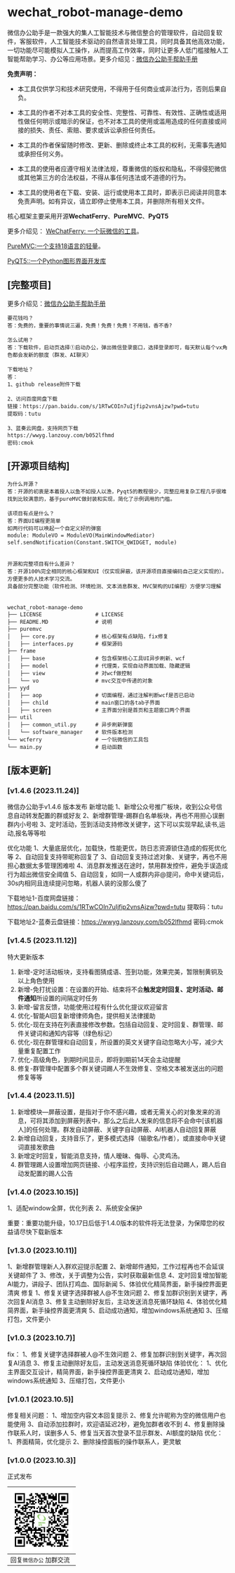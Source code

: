 # wechat_robot-manage-demo

微信办公助手是一款强大的集人工智能技术与微信整合的管理软件，自动回复软件，客服软件，人工智能技术驱动的自然语言处理工具，同时具备其他高效功能，一切功能尽可能模拟人工操作，从而提高工作效率，同时让更多人低门槛接触人工智能帮助学习、办公等应用场景。更多介绍见：[微信办公助手帮助手册](https://k23x0697eg.feishu.cn/docx/LpdSdSVQ1oBVi4xVZ8lccBi9nYn)



**免责声明：**

- 本工具仅供学习和技术研究使用，不得用于任何商业或非法行为，否则后果自负。

- 本工具的作者不对本工具的安全性、完整性、可靠性、有效性、正确性或适用性做任何明示或暗示的保证，也不对本工具的使用或滥用造成的任何直接或间接的损失、责任、索赔、要求或诉讼承担任何责任。

- 本工具的作者保留随时修改、更新、删除或终止本工具的权利，无需事先通知或承担任何义务。

- 本工具的使用者应遵守相关法律法规，尊重微信的版权和隐私，不得侵犯微信或其他第三方的合法权益，不得从事任何违法或不道德的行为。

- 本工具的使用者在下载、安装、运行或使用本工具时，即表示已阅读并同意本免责声明。如有异议，请立即停止使用本工具，并删除所有相关文件。


核心框架主要采用开源**WechatFerry**、**PureMVC**、**PyQT5**

更多介绍见：
[WeChatFerry: 一个玩微信的工具](https://mp.weixin.qq.com/s/CGLfSaNDy8MyuyPWGjGJ7w)。

[PureMVC:一个支持18语言的轻量](https://github.com/PureMVC)。

[PyQT5::一个Python图形界面开发库](https://github.com/PyQT5)





## [完整项目]

更多介绍见：[微信办公助手帮助手册](https://k23x0697eg.feishu.cn/docx/LpdSdSVQ1oBVi4xVZ8lccBi9nYn)

```
要花钱吗？
答：免费的，重要的事情说三遍，免费！免费！免费！不用钱，香不香?

怎么试用？
答：下载软件，启动页选择①启动办公，弹出微信登录窗口，选择登录即可，每天默认每个vx角色都会发新的额度（群发、AI聊天）

下载地址？
答：
1、github release附件下载

2、访问百度网盘下载
链接：https://pan.baidu.com/s/1RTwCOIn7uIjfip2vnsAjzw?pwd=tutu 
提取码：tutu 

3、蓝奏云网盘，支持网页下载
https://wwyg.lanzouy.com/b052lfhmd
密码:cmok

```

## [开源项目结构]

```
为什么开源？
答：开源的初衷是本着授人以鱼不如授人以渔，Pyqt5的教程很少，完整应用复杂工程几乎很难找到比较满意的，基于pureMVC做封装和实现，简化了示例调用的门槛。

该项目有点是什么？
答：界面UI编程更简单
如两行代码可以唤起一个自定义好的弹窗
module: ModuleVO = ModuleVO(MainWindowMediator)
self.sendNotification(Constant.SWITCH_QWIDGET, module)


开源和完整项目有什么差异？
答：开源100%完全相同的核心框架和UI（仅实现屏蔽，该开源项目直接编码自己定义实现的）。方便更多的人技术学习交流。
具备部分完整功能（软件检测、环境检测、文本消息群发、MVC架构的UI编程）方便学习理解


wechat_robot-manage-demo
├── LICENSE                 # LICENSE
├── README.MD               # 说明
├── puremvc
│   ├── core.py     		# 核心框架有点缺陷，fix修复
│   ├── interfaces.py       # 框架源码
├── frame
│   ├── base             	# 包含框架核心工具UI异步刷新、wcf
│   ├── model         		# 代理类，实现自动界面加载、隐藏逻辑
│   ├── view  				# 对wcf做控制
│   └── vo            		# mvc交互中传递的对象
├── yyd
│   ├── aop                 # 切面编程，通过注解判断wcf是否已启动
│   ├── child               # main窗口的各tab子界面
│   ├── screen              # 主界面分别是首页和主题窗口两个界面
├── util
│   ├── common_util.py      # 异步刷新弹窗
│   └── software_manager    # 软件版本检测
└── wcferry                 # 一个玩微信的工具包
└── main.py                 # 启动函数
```



## [版本更新]

### [v1.4.6 (2023.11.24)]

微信办公助手v1.4.6 版本发布 
新增功能
1、新增公众号推广板块，收到公众号信息自动转发配置的群或好友
2、新增群管理-踢群白名单板块，再也不用担心误删群内小号啦
3、定时活动，签到活动支持修改关键字，这下可以实现早起,读书,运动,报名等等啦

优化功能
1、大量底层优化，加载快，性能更优，防日志资源锁住造成的假死优化等
2、自动回复支持带昵称回复了
3、自动回复支持过滤对象、关键字，再也不用担心数据太多管理困难啦
4、消息群发推送在途时，禁用群发控件，避免手误造成行为超出微信安全阈值
5、自动回复，如同一人或群内非@提问，命中关键词后，30s内相同且连续提问忽略，机器人装的没那么傻了

下载地址1-百度网盘链接：https://pan.baidu.com/s/1RTwCOIn7uIjfip2vnsAjzw?pwd=tutu 
提取码：tutu 

下载地址2-蓝奏云盘链接：https://wwyg.lanzouy.com/b052lfhmd
密码:cmok



### [v1.4.5 (2023.11.12)]

特大更新版本

1. 新增-定时活动板块，支持看图猜成语、签到功能，效果完美，暂限制黄铜及以上角色使用
2. 新增-免打扰设置：在设置的开始、结束将不会**触发定时回复、定时活动、邮件通知**所设置的间隔定时任务
3. 新增-留言反馈，功能使用过程有什么优化提议欢迎留言
4. 优化-智能AI回复新增律师角色，提供相关法律援助
5. 优化-现在支持在列表直接修改参数。包括自动回复、定时回复、群管理、邮件关键词和通知内容等（绿色标记）
6. 优化-现在群管理和自动回复，所设置的英文关键字自动忽略大小写，减少大量重复配置工作
7. 优化-高级角色，到期时间显示，即将到期前14天会主动提醒
8. 修复-群管理中配置多个群关键词踢人不生效修复、空格文本被发送出的问题修复等等



### [v1.4.4 (2023.11.5)]

1. 新增模块—屏蔽设置，是指对于你不感兴趣，或者无需关心的对象发来的消息，可将其添加到屏蔽列表中，那么之后此人发来的信息将不会命中[该机器人]的任何处理。群发自动屏蔽、关键字自动屏蔽、AI机器人自动回复屏蔽
2. 新增自动回复，支持音乐了，更多模式选择（输歌名/作者），或直接命中关键词直接发歌曲
3. 新增定时回复，智能消息支持，情人暧昧、侮辱、心灵鸡汤。
4. 群管理踢人设置增加网页链接、小程序监控，支持识别后自动踢人，踢人后自动发配置的踢人公告



### [v1.4.0 (2023.10.15)]

1、适配window全屏，优化列表
2、系统安全保护

重要：重要功能升级，10.17日后低于1.4.0版本的软件将无法登录，为保障您的权益请尽快下载新版本



### [v1.3.0 (2023.10.11)]

 1、新增群管理新人入群欢迎提示配置
 2、新增邮件通知，工作过程再也不会延误关键邮件了
 3、修改，关于调整为公告，实时获取最新信息
 4、定时回复增加智能AI能力，讲段子、团队打鸡血、国际新闻
 5、体验优化精简界面，新手操控界面更清爽 
 修复
 1、修复关键字选择群被人@不生效问题
 2、修复加群识别到关键字，再次回复AI消息
 3、修复主动删除好友后，主动发送消息死循环缺陷
 4、体验优化精简界面，新手操控界面更清爽
 5、启动成功通知，增加windows系统通知 3、压缩打包，文件更小

### [v1.0.3 (2023.10.7)]

fix：
1、修复关键字选择群被人@不生效问题
2、修复加群识别到关键字，再次回复AI消息
3、修复主动删除好友后，主动发送消息死循环缺陷
体验优化：
1、优化主界面交互设计，精简界面，新手操控界面更清爽
2、启动成功通知，增加windows系统通知
3、压缩打包，文件更小

### [v1.0.1 (2023.10.5)]

修复相关问题：
1、增加空内容文本回复提示
2、修复允许昵称为空的微信用户也能使用
3、自动添加拉群时，欢迎语延迟2秒，避免加群者收不到
4、修复删除操作联系人时，误删多人
5、修复当天首次登录不显示群发、AI额度的缺陷
优化：
1、界面精简，优化提示
2、删除操控面板的操作联系人，更灵敏

### [v1.0.0 (2023.10.3)]

正式发布




| [<img src="assets/gzh.jpg" alt="加作者" style="zoom: 55%;" />](https://github.com/wangtu/wechat_robot-manage-demo/blob/main/assets/gzh.jpg) |
| ------------------------------------------------------------ |
| 回复`微信办公` 加群交流                                      |
